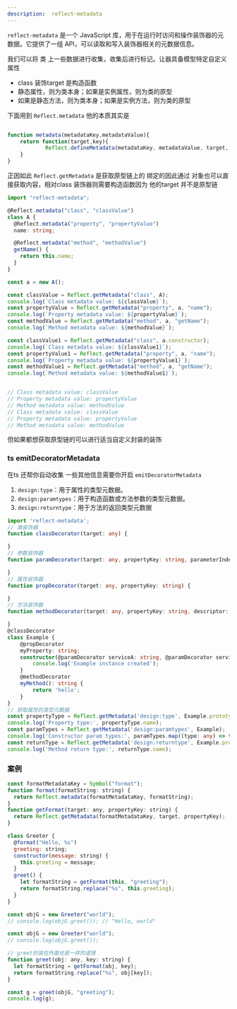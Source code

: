 ```yaml
---
description:  reflect-metadata
---
```


`reflect-metadata` 是一个 JavaScript 库，用于在运行时访问和操作装饰器的元数据。它提供了一组 API，可以读取和写入装饰器相关的元数据信息。

我们可以将 类 上一些数据进行收集，收集后进行标记。让器具备模型特定自定义属性

- class  装饰target 是构造函数
- 静态属性，则为类本身；如果是实例属性，则为类的原型
- 如果是静态方法，则为类本身；如果是实例方法，则为类的原型

下面用到 `Reflect.metadata` 他的本质其实是 
~~~ts

function metadata(metadataKey,metadataValue){
	return function(target,key){
			Reflect.defineMetadata(metadataKey, metadataValue, target, key);
	}
}

~~~

正因如此 `Reflect.getMetadata` 是获取原型链上的 绑定的因此通过 对象也可以直接获取内容，相对class 装饰器则需要构造函数因为 他的target 并不是原型链
~~~ts
import "reflect-metadata";

@Reflect.metadata("class", "classValue")
class A {
  @Reflect.metadata("property", "propertyValue")
  name: string;

  @Reflect.metadata("method", "methodValue")
  getName() {
    return this.name;
  }
}

const a = new A();

const classValue = Reflect.getMetadata("class", A);
console.log(`Class metadata value: ${classValue}`);
const propertyValue = Reflect.getMetadata("property", a, "name");
console.log(`Property metadata value: ${propertyValue}`);
const methodValue = Reflect.getMetadata("method", a, "getName");
console.log(`Method metadata value: ${methodValue}`);

const classValue1 = Reflect.getMetadata("class", a.constructor);
console.log(`Class metadata value: ${classValue1}`);
const propertyValue1 = Reflect.getMetadata("property", a, "name");
console.log(`Property metadata value: ${propertyValue1}`);
const methodValue1 = Reflect.getMetadata("method", a, "getName");
console.log(`Method metadata value: ${methodValue1}`);


// Class metadata value: classValue
// Property metadata value: propertyValue
// Method metadata value: methodValue
// Class metadata value: classValue
// Property metadata value: propertyValue
// Method metadata value: methodValue
~~~

但如果都想获取原型链的可以进行适当自定义封装的装饰

### ts emitDecoratorMetadata

在ts 还帮你自动收集 一些其他信息需要你开启 `emitDecoratorMetadata` 


1. `design:type`：用于属性的类型元数据。
2. `design:paramtypes`：用于构造函数或方法参数的类型元数据。
3. `design:returntype`：用于方法的返回类型元数据

~~~ts
import 'reflect-metadata';
// 类装饰器
function classDecorator(target: any) {

}
// 参数装饰器
function paramDecorator(target: any, propertyKey: string, parameterIndex: number) {

}
// 属性装饰器
function propDecorator(target: any, propertyKey: string) {

}
// 方法装饰器
function methodDecorator(target: any, propertyKey: string, descriptor: PropertyDescriptor) {

}
@classDecorator
class Example {
    @propDecorator
    myProperty: string;
    constructor(@paramDecorator serviceA: string, @paramDecorator serviceB: string) {
        console.log('Example instance created');
    }
    @methodDecorator
    myMethod(): string {
        return 'hello';
    }
}
// 获取属性的类型元数据
const propertyType = Reflect.getMetadata('design:type', Example.prototype, 'myProperty');
console.log('Property type:', propertyType.name);
const paramTypes = Reflect.getMetadata('design:paramtypes', Example);
console.log('Constructor param types:', paramTypes.map((type: any) => type.name));
const returnType = Reflect.getMetadata('design:returntype', Example.prototype, 'myMethod');
console.log('Method return type:', returnType.name);
~~~

### 案例

~~~js
const formatMetadataKey = Symbol("format");
function format(formatString: string) {
  return Reflect.metadata(formatMetadataKey, formatString);
}
function getFormat(target: any, propertyKey: string) {
  return Reflect.getMetadata(formatMetadataKey, target, propertyKey);
}

class Greeter {
  @format("Hello, %s")
  greeting: string;
  constructor(message: string) {
    this.greeting = message;
  }
  greet() {
    let formatString = getFormat(this, "greeting");
    return formatString.replace("%s", this.greeting);
  }
}

const objG = new Greeter("world");
// console.log(objG.greet()); // "Hello, world"

const objG = new Greeter("world");
// console.log(objG.greet());

// greet封装在外面也是一样的道理
function greet(obj: any, key: string) {
  let formatString = getFormat(obj, key);
  return formatString.replace("%s", obj[key]);
}

const g = greet(objG, "greeting");
console.log(g);
~~~

